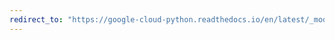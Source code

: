 ```yaml
---
redirect_to: "https://google-cloud-python.readthedocs.io/en/latest/_modules/google/cloud/monitoring/query.html"
---
```

